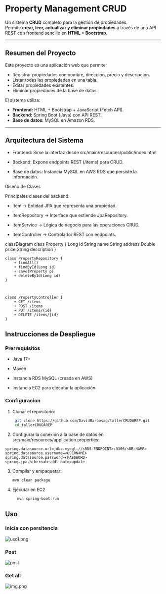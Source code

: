 # Property Management CRUD

Un sistema **CRUD** completo para la gestión de propiedades.  
Permite **crear, leer, actualizar y eliminar propiedades** a través de una API REST con frontend sencillo en **HTML + Bootstrap**.

---

## Resumen del Proyecto

Este proyecto es una aplicación web que permite:
- Registrar propiedades con nombre, dirección, precio y descripción.
- Listar todas las propiedades en una tabla.
- Editar propiedades existentes.
- Eliminar propiedades de la base de datos.

El sistema utiliza:
- **Frontend:** HTML + Bootstrap + JavaScript (Fetch API).
- **Backend:** Spring Boot (Java) con API REST.
- **Base de datos:** MySQL en Amazon RDS.

---

## Arquitectura del Sistema

* Frontend: Sirve la interfaz desde src/main/resources/public/index.html.

* Backend: Expone endpoints REST (/items) para CRUD.

* Base de datos: Instancia MySQL en AWS RDS que persiste la información.


Diseño de Clases

Principales clases del backend:

* Item → Entidad JPA que representa una propiedad.

* ItemRepository → Interface que extiende JpaRepository.

* ItemService → Lógica de negocio para las operaciones CRUD.

* ItemController → Controlador REST con endpoints.



classDiagram
class Property {
Long id
String name
String address
Double price
String description
}

    class PropertyRepository {
        + findAll()
        + findById(Long id)
        + save(Property p)
        + deleteById(Long id)
    }

   

    class PropertyController {
        + GET /items
        + POST /items
        + PUT /items/{id}
        + DELETE /items/{id}
    }



## Instrucciones de Despliegue

### Prerrequisitos

* Java 17+

* Maven

* Instancia RDS MySQL (creada en AWS)

* Instancia EC2 para ejecutar la aplicación

### Configuracion

1. Clonar el repositorio:
   ```bash
    git clone https://github.com/DavidBarbosag/tallerCRUDAREP.git
    cd tallerCRUDAREP
    ```
2. Configurar la conexión a la base de datos en src/main/resources/application.properties:

```
spring.datasource.url=jdbc:mysql://<RDS-ENDPOINT>:3306/<DB-NAME>
spring.datasource.username=<USERNAME>
spring.datasource.password=<PASSWORD>
spring.jpa.hibernate.ddl-auto=update
```

3. Compilar y empaquetar:
    ```bash
    mvn clean package
    ```
4. Ejecutar en EC2

    ```bash
      mvn spring-boot:run
    ```
## Uso


### Inicia con persitencia

![uso1.png](assets/uso1.png)

### Post

![post](assets/post.png)

### Get all

![img.png](assets/getall.png)

